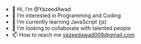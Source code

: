 - 👋 Hi, I’m @YazeedAwad
- 👀 I’m interested in Programming and Coding
- 🌱 I’m currently learning JavaScript (js)
- 💞️ I’m looking to collaborate with talented people 
- 📫 How to reach me yazeedawad009@gmail.com

<!---
YazeedAwad/YazeedAwad is a ✨ special ✨ repository because its `README.md` (this file) appears on your GitHub profile.
You can click the Preview link to take a look at your changes.
--->
